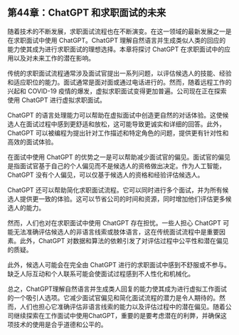 ## 第44章：ChatGPT 和求职面试的未来

随着技术的不断发展，求职面试流程也在不断演变。在这一领域的最新发展之一是在求职面试中使用 ChatGPT。ChatGPT 理解自然语言并生成类似人类的回应的能力使其成为进行求职面试的理想选择。本章将探讨 ChatGPT 在求职面试中的应用以及对未来工作的潜在影响。

传统的求职面试流程通常涉及面试官提出一系列问题，以评估候选人的技能、经验和适应职位的能力。面试通常是面对面或通过电话进行的。然而，随着远程工作的兴起和 COVID-19 疫情的爆发，虚拟求职面试变得更加普遍。公司现在正在探索使用 ChatGPT 进行虚拟求职面试。

ChatGPT 的语言处理能力可以帮助在虚拟面试中创造更自然的对话体验。这使候选人在面试过程中感到更舒适和放松，这可能导致更诚实和详细的回答。此外，ChatGPT 可以被编程为提出针对工作描述和特定角色的问题，提供更有针对性和高效的面试体验。

在面试中使用 ChatGPT 的优势之一是可以帮助减少面试官的偏见。面试官的偏见是指面试官基于自己的个人偏见而不是候选人的资格做出决定。作为人工智能，ChatGPT 没有个人偏见，可以仅基于候选人的资格和经验评估候选人。

ChatGPT 还可以帮助简化求职面试流程。它可以同时进行多个面试，并为所有候选人提供更一致的体验。这可以节省公司的时间和资源，同时增加他们评估更多候选人的能力。

然而，人们也对在求职面试中使用 ChatGPT 存在担忧。一些人担心 ChatGPT 可能无法准确评估候选人的非语言线索或肢体语言，这在传统面试流程中是重要因素。此外，ChatGPT 对数据和算法的依赖引发了对评估过程中公平性和潜在偏见的质疑。

此外，候选人可能会在完全由 ChatGPT 进行的求职面试中感到不舒服或不参与。缺乏人际互动和个人联系可能会使面试过程感到不人性化和机械化。

总之，ChatGPT理解自然语言并生成类人回复的能力使其成为进行虚拟工作面试的一个吸引人选项。它减少面试官偏见和简化面试流程的潜力是令人期待的。然而，人们也担心它准确评估非语言线索的能力以及评估过程中的潜在偏见。随着公司继续探索在工作面试中使用ChatGPT，重要的是要考虑潜在的利弊，并确保这项技术的使用是合乎道德和公平的。
